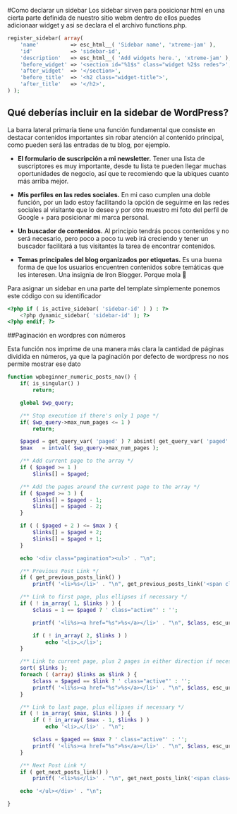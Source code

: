 #Como declarar un sidebar
Los sidebar sirven para posicionar html en una cierta parte definida de nuestro sitio webm dentro de ellos puedes adicionaar widget y asi se declara el el archivo functions.php.

```php
register_sidebar( array(
    'name'          => esc_html__( 'Sidebar name', 'xtreme-jam' ),
    'id'            => 'sidebar-id',
    'description'   => esc_html__( 'Add widgets here.', 'xtreme-jam' ),
    'before_widget' => '<section id="%1$s" class="widget %2$s redes">',
    'after_widget'  => '</section>',
    'before_title'  => '<h2 class="widget-title">',
    'after_title'   => '</h2>',
) );
```

## Qué deberías incluir en la sidebar de WordPress?

La barra lateral primaria tiene una función fundamental que consiste en destacar contenidos importantes sin robar atención al contenido principal, como pueden será las entradas de tu blog, por ejemplo.

- **El formulario de suscripción a mi newsletter.** Tener una lista de suscriptores es muy importante, desde tu lista te pueden llegar muchas oportunidades de negocio, así que te recomiendo que la ubiques cuanto más arriba mejor.

- **Mis perfiles en las redes sociales.** En mi caso cumplen una doble función, por un lado estoy facilitando la opción de seguirme en las redes sociales al visitante que lo desee y por otro muestro mi foto del perfil de Google + para posicionar mi marca personal.

- **Un buscador de contenidos.** Al principio tendrás pocos contenidos y no será necesario, pero poco a poco tu web irá creciendo y tener un buscador facilitará a tus visitantes la tarea de encontrar contenidos.

- **Temas principales del blog organizados por etiquetas.** Es una buena forma de que los usuarios encuentren contenidos sobre temáticas que les interesen.
Una insignia de Iron Blogger. Porque mola 🙂

Para asignar un sidebar en una parte del template simplemente ponemos este código con su identificador

```php
<?php if ( is_active_sidebar( 'sidebar-id' ) ) : ?>
    <?php dynamic_sidebar( 'sidebar-id' ); ?>
<?php endif; ?>
```

##Paginación en wordpres con números

Esta función nos imprime de una manera más clara la cantidad de páginas dividida en números, ya que la paginación por defecto de wordpress no nos permite mostrar ese dato

```php
function wpbeginner_numeric_posts_nav() {
	if( is_singular() )
		return;

	global $wp_query;

	/** Stop execution if there's only 1 page */
	if( $wp_query->max_num_pages <= 1 )
		return;

	$paged = get_query_var( 'paged' ) ? absint( get_query_var( 'paged' ) ) : 1;
	$max   = intval( $wp_query->max_num_pages );

	/**	Add current page to the array */
	if ( $paged >= 1 )
		$links[] = $paged;

	/**	Add the pages around the current page to the array */
	if ( $paged >= 3 ) {
		$links[] = $paged - 1;
		$links[] = $paged - 2;
	}

	if ( ( $paged + 2 ) <= $max ) {
		$links[] = $paged + 2;
		$links[] = $paged + 1;
	}

	echo '<div class="pagination"><ul>' . "\n";

	/**	Previous Post Link */
	if ( get_previous_posts_link() )
		printf( '<li>%s</li>' . "\n", get_previous_posts_link('<span class="arrow_prev">‹</span><span class="text_np">Anterior</span>') );

	/**	Link to first page, plus ellipses if necessary */
	if ( ! in_array( 1, $links ) ) {
		$class = 1 == $paged ? ' class="active"' : '';

		printf( '<li%s><a href="%s">%s</a></li>' . "\n", $class, esc_url( get_pagenum_link( 1 ) ), '1' );

		if ( ! in_array( 2, $links ) )
			echo '<li>…</li>';
	}

	/**	Link to current page, plus 2 pages in either direction if necessary */
	sort( $links );
	foreach ( (array) $links as $link ) {
		$class = $paged == $link ? ' class="active"' : '';
		printf( '<li%s><a href="%s">%s</a></li>' . "\n", $class, esc_url( get_pagenum_link( $link ) ), $link );
	}

	/**	Link to last page, plus ellipses if necessary */
	if ( ! in_array( $max, $links ) ) {
		if ( ! in_array( $max - 1, $links ) )
			echo '<li>…</li>' . "\n";

		$class = $paged == $max ? ' class="active"' : '';
		printf( '<li%s><a href="%s">%s</a></li>' . "\n", $class, esc_url( get_pagenum_link( $max ) ), $max );
	}

	/**	Next Post Link */
	if ( get_next_posts_link() )
		printf( '<li>%s</li>' . "\n", get_next_posts_link('<span class="text_np">Siguiente</span><span class="arrow_next">›</span>') );

	echo '</ul></div>' . "\n";

}
```